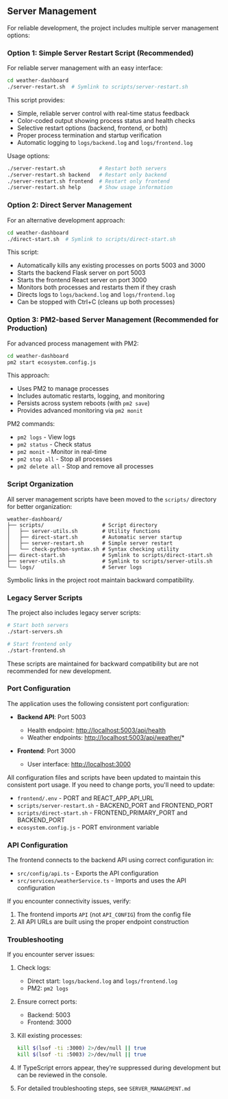 ## Server Management

For reliable development, the project includes multiple server management options:

### Option 1: Simple Server Restart Script (Recommended)

For reliable server management with an easy interface:

```bash
cd weather-dashboard
./server-restart.sh  # Symlink to scripts/server-restart.sh
```

This script provides:

- Simple, reliable server control with real-time status feedback
- Color-coded output showing process status and health checks
- Selective restart options (backend, frontend, or both)
- Proper process termination and startup verification
- Automatic logging to `logs/backend.log` and `logs/frontend.log`

Usage options:

```bash
./server-restart.sh           # Restart both servers
./server-restart.sh backend   # Restart only backend
./server-restart.sh frontend  # Restart only frontend
./server-restart.sh help      # Show usage information
```

### Option 2: Direct Server Management

For an alternative development approach:

```bash
cd weather-dashboard
./direct-start.sh  # Symlink to scripts/direct-start.sh
```

This script:

- Automatically kills any existing processes on ports 5003 and 3000
- Starts the backend Flask server on port 5003
- Starts the frontend React server on port 3000
- Monitors both processes and restarts them if they crash
- Directs logs to `logs/backend.log` and `logs/frontend.log`
- Can be stopped with Ctrl+C (cleans up both processes)

### Option 3: PM2-based Server Management (Recommended for Production)

For advanced process management with PM2:

```bash
cd weather-dashboard
pm2 start ecosystem.config.js
```

This approach:

- Uses PM2 to manage processes
- Includes automatic restarts, logging, and monitoring
- Persists across system reboots (with `pm2 save`)
- Provides advanced monitoring via `pm2 monit`

PM2 commands:

- `pm2 logs` - View logs
- `pm2 status` - Check status
- `pm2 monit` - Monitor in real-time
- `pm2 stop all` - Stop all processes
- `pm2 delete all` - Stop and remove all processes

### Script Organization

All server management scripts have been moved to the `scripts/` directory for better organization:

```
weather-dashboard/
├── scripts/                   # Script directory
│   ├── server-utils.sh        # Utility functions
│   ├── direct-start.sh        # Automatic server startup
│   ├── server-restart.sh      # Simple server restart
│   └── check-python-syntax.sh # Syntax checking utility
├── direct-start.sh            # Symlink to scripts/direct-start.sh
├── server-utils.sh            # Symlink to scripts/server-utils.sh
└── logs/                      # Server logs
```

Symbolic links in the project root maintain backward compatibility.

### Legacy Server Scripts

The project also includes legacy server scripts:

```bash
# Start both servers
./start-servers.sh

# Start frontend only
./start-frontend.sh
```

These scripts are maintained for backward compatibility but are not recommended for new development.

### Port Configuration

The application uses the following consistent port configuration:

- **Backend API**: Port 5003
  - Health endpoint: <http://localhost:5003/api/health>
  - Weather endpoints: <http://localhost:5003/api/weather/>*

- **Frontend**: Port 3000
  - User interface: <http://localhost:3000>

All configuration files and scripts have been updated to maintain this consistent port usage. If you need to change ports, you'll need to update:

- `frontend/.env` - PORT and REACT_APP_API_URL
- `scripts/server-restart.sh` - BACKEND_PORT and FRONTEND_PORT
- `scripts/direct-start.sh` - FRONTEND_PRIMARY_PORT and BACKEND_PORT
- `ecosystem.config.js` - PORT environment variable

### API Configuration

The frontend connects to the backend API using correct configuration in:

- `src/config/api.ts` - Exports the API configuration
- `src/services/weatherService.ts` - Imports and uses the API configuration

If you encounter connectivity issues, verify:

1. The frontend imports `API` (not `API_CONFIG`) from the config file
2. All API URLs are built using the proper endpoint construction

### Troubleshooting

If you encounter server issues:

1. Check logs:
   - Direct start: `logs/backend.log` and `logs/frontend.log`
   - PM2: `pm2 logs`

2. Ensure correct ports:
   - Backend: 5003
   - Frontend: 3000

3. Kill existing processes:

   ```bash
   kill $(lsof -ti :3000) 2>/dev/null || true
   kill $(lsof -ti :5003) 2>/dev/null || true
   ```

4. If TypeScript errors appear, they're suppressed during development but can be reviewed in the console.

5. For detailed troubleshooting steps, see `SERVER_MANAGEMENT.md`
